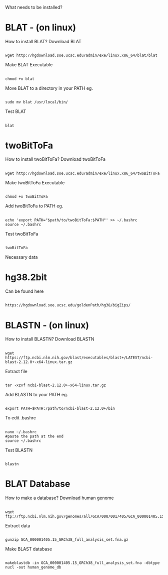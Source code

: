 What needs to be installed?
# BLAT - (on linux)
How to install BLAT?
Download BLAT
##
    wget http://hgdownload.soe.ucsc.edu/admin/exe/linux.x86_64/blat/blat
Make BLAT Executable
##
    chmod +x blat
Move BLAT to a directory in your PATH eg.
##
    sudo mv blat /usr/local/bin/
Test BLAT
##
    blat

# twoBitToFa
How to install twoBitToFa?
Download twoBitToFa
##
    wget http://hgdownload.soe.ucsc.edu/admin/exe/linux.x86_64/twoBitToFa
Make twoBitToFa Executable
##
    chmod +x twoBitToFa
Add twoBitToFa to PATH eg.
##
    echo 'export PATH="$path/to/twoBitToFa:$PATH"' >> ~/.bashrc
    source ~/.bashrc
Test twoBitToFa
##
    twoBitToFa

Necessary data
# hg38.2bit
Can be found here
##
    https://hgdownload.soe.ucsc.edu/goldenPath/hg38/bigZips/
    
# BLASTN - (on linux)
How to install BLASTN?
Download BLASTN
##
    wget https://ftp.ncbi.nlm.nih.gov/blast/executables/blast+/LATEST/ncbi-blast-2.12.0+-x64-linux.tar.gz
Extract file
##
    tar -xzvf ncbi-blast-2.12.0+-x64-linux.tar.gz
Add BLASTN to your PATH eg.
##
    export PATH=$PATH:/path/to/ncbi-blast-2.12.0+/bin
To edit .bashrc
##
    nano ~/.bashrc
    #paste the path at the end
    source ~/.bashrc
Test BLASTN
##
    blastn

# BLAT Database
How to make a database?
Download human genome 
##
    wget ftp://ftp.ncbi.nlm.nih.gov/genomes/all/GCA/000/001/405/GCA_000001405.15_GRCh38/seqs_for_alignment_pipelines.ucsc_ids/GCA_000001405.15_GRCh38_full_analysis_set.fna.gz
Extract data
##
    gunzip GCA_000001405.15_GRCh38_full_analysis_set.fna.gz
Make BLAST database
##
    makeblastdb -in GCA_000001405.15_GRCh38_full_analysis_set.fna -dbtype nucl -out human_genome_db


